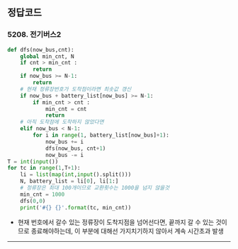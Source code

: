 ## 정답코드  

### 5208. 전기버스2    
```python    
def dfs(now_bus,cnt):
    global min_cnt, N
    if cnt > min_cnt :
        return
    if now_bus >= N-1:
        return
    # 현재 정류장번호가 도착점이라면 최솟값 갱신
    if now_bus + battery_list[now_bus] >= N-1:
        if min_cnt > cnt :
            min_cnt = cnt
            return
    # 아직 도착점에 도착하지 않았다면
    elif now_bus < N-1:
        for i in range(1, battery_list[now_bus]+1):
            now_bus += i
            dfs(now_bus, cnt+1)
            now_bus -= i
T = int(input())
for tc in range(1,T+1):
    li = list(map(int,input().split()))
    N, battery_list = li[0], li[1:]
    # 정류장은 최대 100개이므로 교환횟수는 1000을 넘지 않을것
    min_cnt = 1000
    dfs(0,0)
    print('#{} {}'.format(tc, min_cnt)) 
```     
- 현재 번호에서 갈수 있는 정류장이 도착지점을 넘어선다면, 끝까지 갈 수 있는 것이므로 종료해야하는데, 이 부분에 대해선 가지치기하지 않아서 계속 시간초과 발생    

<hr>    
